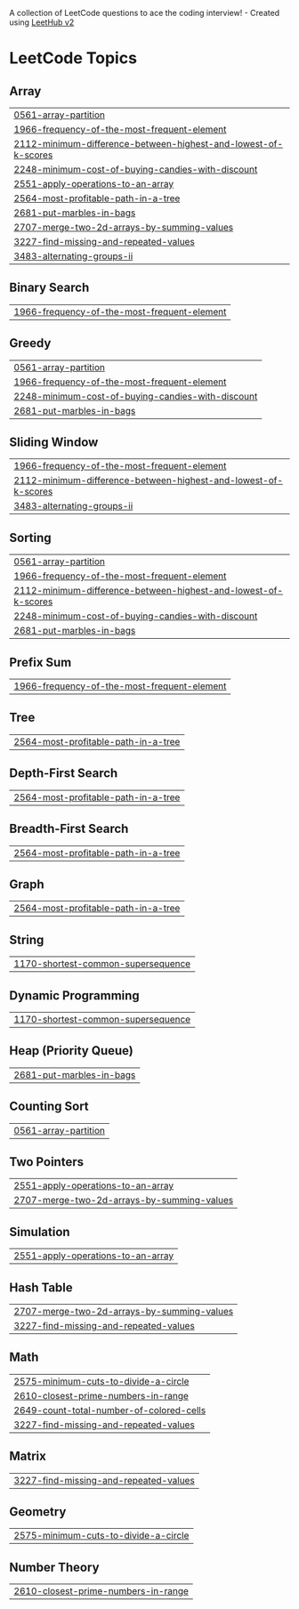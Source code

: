 A collection of LeetCode questions to ace the coding interview! - Created using [LeetHub v2](https://github.com/arunbhardwaj/LeetHub-2.0)
<!---LeetCode Topics Start-->
# LeetCode Topics
## Array
|  |
| ------- |
| [0561-array-partition](https://github.com/insaneprem/LeetCode-Solutions/tree/master/0561-array-partition) |
| [1966-frequency-of-the-most-frequent-element](https://github.com/insaneprem/LeetCode-Solutions/tree/master/1966-frequency-of-the-most-frequent-element) |
| [2112-minimum-difference-between-highest-and-lowest-of-k-scores](https://github.com/insaneprem/LeetCode-Solutions/tree/master/2112-minimum-difference-between-highest-and-lowest-of-k-scores) |
| [2248-minimum-cost-of-buying-candies-with-discount](https://github.com/insaneprem/LeetCode-Solutions/tree/master/2248-minimum-cost-of-buying-candies-with-discount) |
| [2551-apply-operations-to-an-array](https://github.com/insaneprem/LeetCode-Solutions/tree/master/2551-apply-operations-to-an-array) |
| [2564-most-profitable-path-in-a-tree](https://github.com/insaneprem/LeetCode-Solutions/tree/master/2564-most-profitable-path-in-a-tree) |
| [2681-put-marbles-in-bags](https://github.com/insaneprem/LeetCode-Solutions/tree/master/2681-put-marbles-in-bags) |
| [2707-merge-two-2d-arrays-by-summing-values](https://github.com/insaneprem/LeetCode-Solutions/tree/master/2707-merge-two-2d-arrays-by-summing-values) |
| [3227-find-missing-and-repeated-values](https://github.com/insaneprem/LeetCode-Solutions/tree/master/3227-find-missing-and-repeated-values) |
| [3483-alternating-groups-ii](https://github.com/insaneprem/LeetCode-Solutions/tree/master/3483-alternating-groups-ii) |
## Binary Search
|  |
| ------- |
| [1966-frequency-of-the-most-frequent-element](https://github.com/insaneprem/LeetCode-Solutions/tree/master/1966-frequency-of-the-most-frequent-element) |
## Greedy
|  |
| ------- |
| [0561-array-partition](https://github.com/insaneprem/LeetCode-Solutions/tree/master/0561-array-partition) |
| [1966-frequency-of-the-most-frequent-element](https://github.com/insaneprem/LeetCode-Solutions/tree/master/1966-frequency-of-the-most-frequent-element) |
| [2248-minimum-cost-of-buying-candies-with-discount](https://github.com/insaneprem/LeetCode-Solutions/tree/master/2248-minimum-cost-of-buying-candies-with-discount) |
| [2681-put-marbles-in-bags](https://github.com/insaneprem/LeetCode-Solutions/tree/master/2681-put-marbles-in-bags) |
## Sliding Window
|  |
| ------- |
| [1966-frequency-of-the-most-frequent-element](https://github.com/insaneprem/LeetCode-Solutions/tree/master/1966-frequency-of-the-most-frequent-element) |
| [2112-minimum-difference-between-highest-and-lowest-of-k-scores](https://github.com/insaneprem/LeetCode-Solutions/tree/master/2112-minimum-difference-between-highest-and-lowest-of-k-scores) |
| [3483-alternating-groups-ii](https://github.com/insaneprem/LeetCode-Solutions/tree/master/3483-alternating-groups-ii) |
## Sorting
|  |
| ------- |
| [0561-array-partition](https://github.com/insaneprem/LeetCode-Solutions/tree/master/0561-array-partition) |
| [1966-frequency-of-the-most-frequent-element](https://github.com/insaneprem/LeetCode-Solutions/tree/master/1966-frequency-of-the-most-frequent-element) |
| [2112-minimum-difference-between-highest-and-lowest-of-k-scores](https://github.com/insaneprem/LeetCode-Solutions/tree/master/2112-minimum-difference-between-highest-and-lowest-of-k-scores) |
| [2248-minimum-cost-of-buying-candies-with-discount](https://github.com/insaneprem/LeetCode-Solutions/tree/master/2248-minimum-cost-of-buying-candies-with-discount) |
| [2681-put-marbles-in-bags](https://github.com/insaneprem/LeetCode-Solutions/tree/master/2681-put-marbles-in-bags) |
## Prefix Sum
|  |
| ------- |
| [1966-frequency-of-the-most-frequent-element](https://github.com/insaneprem/LeetCode-Solutions/tree/master/1966-frequency-of-the-most-frequent-element) |
## Tree
|  |
| ------- |
| [2564-most-profitable-path-in-a-tree](https://github.com/insaneprem/LeetCode-Solutions/tree/master/2564-most-profitable-path-in-a-tree) |
## Depth-First Search
|  |
| ------- |
| [2564-most-profitable-path-in-a-tree](https://github.com/insaneprem/LeetCode-Solutions/tree/master/2564-most-profitable-path-in-a-tree) |
## Breadth-First Search
|  |
| ------- |
| [2564-most-profitable-path-in-a-tree](https://github.com/insaneprem/LeetCode-Solutions/tree/master/2564-most-profitable-path-in-a-tree) |
## Graph
|  |
| ------- |
| [2564-most-profitable-path-in-a-tree](https://github.com/insaneprem/LeetCode-Solutions/tree/master/2564-most-profitable-path-in-a-tree) |
## String
|  |
| ------- |
| [1170-shortest-common-supersequence](https://github.com/insaneprem/LeetCode-Solutions/tree/master/1170-shortest-common-supersequence) |
## Dynamic Programming
|  |
| ------- |
| [1170-shortest-common-supersequence](https://github.com/insaneprem/LeetCode-Solutions/tree/master/1170-shortest-common-supersequence) |
## Heap (Priority Queue)
|  |
| ------- |
| [2681-put-marbles-in-bags](https://github.com/insaneprem/LeetCode-Solutions/tree/master/2681-put-marbles-in-bags) |
## Counting Sort
|  |
| ------- |
| [0561-array-partition](https://github.com/insaneprem/LeetCode-Solutions/tree/master/0561-array-partition) |
## Two Pointers
|  |
| ------- |
| [2551-apply-operations-to-an-array](https://github.com/insaneprem/LeetCode-Solutions/tree/master/2551-apply-operations-to-an-array) |
| [2707-merge-two-2d-arrays-by-summing-values](https://github.com/insaneprem/LeetCode-Solutions/tree/master/2707-merge-two-2d-arrays-by-summing-values) |
## Simulation
|  |
| ------- |
| [2551-apply-operations-to-an-array](https://github.com/insaneprem/LeetCode-Solutions/tree/master/2551-apply-operations-to-an-array) |
## Hash Table
|  |
| ------- |
| [2707-merge-two-2d-arrays-by-summing-values](https://github.com/insaneprem/LeetCode-Solutions/tree/master/2707-merge-two-2d-arrays-by-summing-values) |
| [3227-find-missing-and-repeated-values](https://github.com/insaneprem/LeetCode-Solutions/tree/master/3227-find-missing-and-repeated-values) |
## Math
|  |
| ------- |
| [2575-minimum-cuts-to-divide-a-circle](https://github.com/insaneprem/LeetCode-Solutions/tree/master/2575-minimum-cuts-to-divide-a-circle) |
| [2610-closest-prime-numbers-in-range](https://github.com/insaneprem/LeetCode-Solutions/tree/master/2610-closest-prime-numbers-in-range) |
| [2649-count-total-number-of-colored-cells](https://github.com/insaneprem/LeetCode-Solutions/tree/master/2649-count-total-number-of-colored-cells) |
| [3227-find-missing-and-repeated-values](https://github.com/insaneprem/LeetCode-Solutions/tree/master/3227-find-missing-and-repeated-values) |
## Matrix
|  |
| ------- |
| [3227-find-missing-and-repeated-values](https://github.com/insaneprem/LeetCode-Solutions/tree/master/3227-find-missing-and-repeated-values) |
## Geometry
|  |
| ------- |
| [2575-minimum-cuts-to-divide-a-circle](https://github.com/insaneprem/LeetCode-Solutions/tree/master/2575-minimum-cuts-to-divide-a-circle) |
## Number Theory
|  |
| ------- |
| [2610-closest-prime-numbers-in-range](https://github.com/insaneprem/LeetCode-Solutions/tree/master/2610-closest-prime-numbers-in-range) |
<!---LeetCode Topics End-->